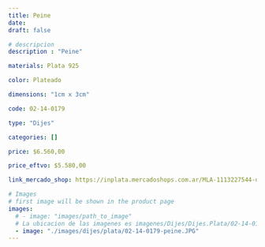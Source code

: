 ```yaml
---
title: Peine
date: 
draft: false

# descripcion
description : "Peine"

materials: Plata 925

color: Plateado

dimensions: "1cm x 3cm"

code: 02-14-0179

type: "Dijes"

categories: []

price: $6.560,00

price_eftvo: $5.580,00

link_mercado_shop: https://inplata.mercadoshops.com.ar/MLA-1113227544-dije-peine-peluquero-plata-925-_JM

# Images
# first image will be shown in the product page
images:
  # - image: "images/path_to_image"
  # La ubicacion de las imagenes es imagenes/Dijes/Dijes.Plata/02-14-0179-peine
  - image: "./images/dijes/plata/02-14-0179-peine.JPG"
---
```


